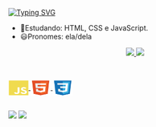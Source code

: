 <a href="https://git.io/typing-svg"><img src="https://readme-typing-svg.herokuapp.com?font=Fira+Code&pause=1000&color=B1929E&width=435&lines=Hi!+My+name+is+Karolen;23+years+old;I'm+from+Brazil;Be+welcome!+" alt="Typing SVG" /></a>

<ul>
<li>🌱Estudando: HTML, CSS e JavaScript.</li>
<li>😃Pronomes: ela/dela</li>
</ul>

<div align="center">
  <a href="https://github.com/karolencg">
  <img height="150em" src="https://github-readme-stats.vercel.app/api?username=karolencg&show_icons=true&theme=dracula&include_all_commits=true&count_private=true"/>
  <img height="150em" src="https://github-readme-stats.vercel.app/api/top-langs/?username=karolencg&layout=compact&langs_count=7&theme=dracula"/>
</div>

##
<div style="display: inline_block"><br>
  <img align="center" alt="Rafa-Js" height="30" width="40" src="https://raw.githubusercontent.com/devicons/devicon/master/icons/javascript/javascript-plain.svg">
  <img align="center" alt="Rafa-HTML" height="30" width="40" src="https://raw.githubusercontent.com/devicons/devicon/master/icons/html5/html5-original.svg">
  <img align="center" alt="Rafa-CSS" height="30" width="40" src="https://raw.githubusercontent.com/devicons/devicon/master/icons/css3/css3-original.svg">
</div>
  
  ##
  <div> 
  <a href = "mailto:karolencg@gmail.com"><img src="https://img.shields.io/badge/-Gmail-%23333?style=for-the-badge&logo=gmail&logoColor=white" target="_blank"></a>
    <a href="https://www.linkedin.com/in/karolencg/" target="_blank"><img src="https://img.shields.io/badge/-LinkedIn-%230077B5?style=for-the-badge&logo=linkedin&logoColor=white" target="_blank"></a> 
  </div>
